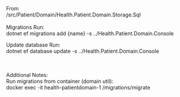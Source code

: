 From\
 /src/Patient/Domain/Health.Patient.Domain.Storage.Sql\
\
Migrations Run:\
dotnet ef migrations add {name} -s ../Health.Patient.Domain.Console

Update database Run:\
dotnet ef database update -s ../Health.Patient.Domain.Console

\
\
Additional Notes:
\
Run migrations from container (domain util):\
docker exec -it health-patientdomain-1 /migrations/migrate